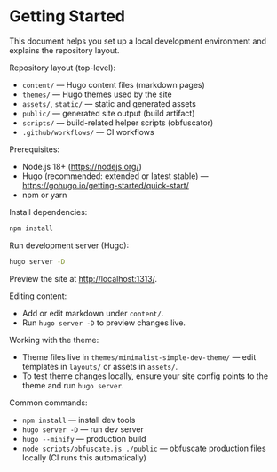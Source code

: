 # Getting Started

This document helps you set up a local development environment and explains the repository layout.

Repository layout (top-level):

- `content/` — Hugo content files (markdown pages)
- `themes/` — Hugo themes used by the site
- `assets/`, `static/` — static and generated assets
- `public/` — generated site output (build artifact)
- `scripts/` — build-related helper scripts (obfuscator)
- `.github/workflows/` — CI workflows

Prerequisites:

- Node.js 18+ (<https://nodejs.org/>)
- Hugo (recommended: extended or latest stable) — <https://gohugo.io/getting-started/quick-start/>
- npm or yarn

Install dependencies:

```bash
npm install
```

Run development server (Hugo):

```bash
hugo server -D
```

Preview the site at <http://localhost:1313/>.

Editing content:

- Add or edit markdown under `content/`.
- Run `hugo server -D` to preview changes live.

Working with the theme:

- Theme files live in `themes/minimalist-simple-dev-theme/` — edit templates in `layouts/` or assets in `assets/`.
- To test theme changes locally, ensure your site config points to the theme and run `hugo server`.

Common commands:

- `npm install` — install dev tools
- `hugo server -D` — run dev server
- `hugo --minify` — production build
- `node scripts/obfuscate.js ./public` — obfuscate production files locally (CI runs this automatically)
